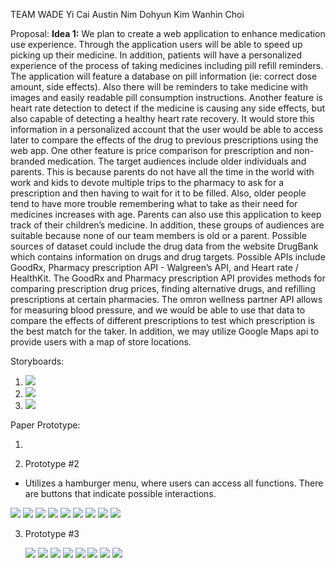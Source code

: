 TEAM WADE
Yi Cai
Austin Nim
Dohyun Kim
Wanhin Choi

Proposal:
**Idea 1:**
We plan to create a web application to enhance medication use experience. Through the application users will be able to speed up picking up their medicine. In addition, patients will have a personalized experience of the process of taking medicines including pill refill reminders. The application will feature a database on pill information (ie: correct dose amount, side effects). Also there will be reminders to take medicine with images and easily readable pill consumption instructions. Another feature is heart rate detection to detect if the medicine is causing any side effects, but also capable of detecting a healthy heart rate recovery. It would store this information in a personalized account that the user would be able to access later to compare the effects of the drug to previous prescriptions using the web app. One other feature is price comparison for prescription and non-branded medication. The target audiences include older individuals and parents. This is because parents do not have all the time in the world with work and kids to devote multiple trips to the pharmacy to ask for a prescription and then having to wait for it to be filled. Also, older people tend to have more trouble remembering what to take as their need for medicines increases with age. Parents can also use this application to keep track of their children’s medicine. In addition, these groups of audiences are suitable because none of our team members is old or a parent. Possible sources of dataset could include the drug data from the website DrugBank which contains information on drugs and drug targets. Possible APIs include GoodRx, Pharmacy prescription API  - Walgreen’s API, and Heart rate / HealthKit. The GoodRx and Pharmacy prescription API provides methods for comparing prescription drug prices, finding alternative drugs, and refilling prescriptions at certain pharmacies. The omron wellness partner API allows for measuring blood pressure, and we would be able to use that data to compare the effects of different prescriptions to test which prescription is the best match for the taker. In addition, we may utilize Google Maps api to provide users with a map of store locations. 



Storyboards:
1. ![](https://github.com/ethan-cy/COGS121/blob/master/images/Ethan/Storyboard-Prescription.jpg)
2. ![](https://github.com/ethan-cy/COGS121/blob/master/images/Ethan/Storyboard-SearchPrice.jpg)
3. ![](https://github.com/ethan-cy/COGS121/blob/master/images/Ethan/Storyboard-Heartrate.PNG)


Paper Prototype:

1.

2. Prototype #2 
  - Utilizes a hamburger menu, where users can access all functions. There are buttons that indicate possible interactions. 
  
   ![](https://github.com/ethan-cy/COGS121/blob/master/images/austin/IMG_2688.jpg)
   ![](https://github.com/ethan-cy/COGS121/blob/master/images/austin/IMG_2689.jpg)
   ![](https://github.com/ethan-cy/COGS121/blob/master/images/austin/IMG_2690.jpg)
   ![](https://github.com/ethan-cy/COGS121/blob/master/images/austin/IMG_2691.jpg)
   ![](https://github.com/ethan-cy/COGS121/blob/master/images/austin/IMG_2692.jpg)
   ![](https://github.com/ethan-cy/COGS121/blob/master/images/austin/IMG_2693.jpg)
   ![](https://github.com/ethan-cy/COGS121/blob/master/images/austin/IMG_2694.jpg)
   ![](https://github.com/ethan-cy/COGS121/blob/master/images/austin/IMG_2695.jpg)
   ![](https://github.com/ethan-cy/COGS121/blob/master/images/austin/IMG_2696.jpg)
   
3. Prototype #3

   ![](https://github.com/ethan-cy/COGS121/blob/master/images/Dylan/20190422_170933.jpg)
   ![](https://github.com/ethan-cy/COGS121/blob/master/images/Dylan/20190422_170937.jpg)
   ![](https://github.com/ethan-cy/COGS121/blob/master/images/Dylan/20190422_170942.jpg)
   ![](https://github.com/ethan-cy/COGS121/blob/master/images/Dylan/20190422_170945.jpg)
   ![](https://github.com/ethan-cy/COGS121/blob/master/images/Dylan/20190422_170948.jpg)
   ![](https://github.com/ethan-cy/COGS121/blob/master/images/Dylan/20190422_170951.jpg)
   ![](https://github.com/ethan-cy/COGS121/blob/master/images/Dylan/20190422_170953.jpg)
   <img src="https://github.com/ethan-cy/COGS121/blob/master/images/Dylan/20190422_170953.jpg"/>


